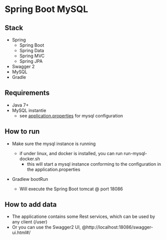 # Spring Boot MySQL

## Stack
* Spring
  * Spring Boot 
  * Spring Data
  * Spring MVC
  * Spring JPA
* Swagger 2
* MySQL
* Gradle

## Requirements
* Java 7+
* MySQL instantie
  * see [application.properties](src/main/resources/application.properties) for mysql configuration
  
## How to run
* Make sure the mysql instance is running
  * if under linux, and docker is installed, you can run run-mysql-docker.sh
    * this will start a mysql instance conforming to the configuration in the application.properties 
    
* Gradlew bootRun
  * Will execute the Spring Boot tomcat @ port 18086

## How to add data
* The applicatione contains some Rest services, which can be used by any client (/user)
* Or you can use the Swagger2 UI, @http://localhost:18086/swagger-ui.html#/
